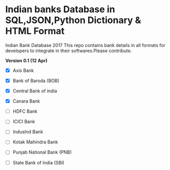 # Indian banks Database in SQL,JSON,Python Dictionary & HTML Format
Indian Bank Database 2017
This repo contains bank details in all formats for developers to integrate in their softwares.Please contribute.

**Version 0.1 (12 Apr)**
- [x] Axis Bank
- [x] Bank of Baroda (BOB)
- [x] Central Bank of india
- [x] Canara Bank
- [ ] HDFC Bank
- [ ] ICICI Bank
- [ ] IndusInd Bank
- [ ] Kotak Mahindra Bank
- [ ] Punjab National Bank (PNB)
- [ ] State Bank of India (SBI)




